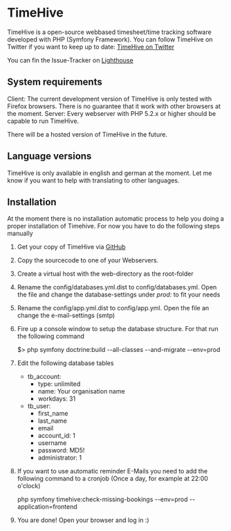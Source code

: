 TimeHive
===========
TimeHive is a open-source webbased timesheet/time tracking software developed with PHP (Symfony Framework).
You can follow TimeHive on Twitter if you want to keep up to date: [TimeHive on Twitter](http://www.twitter.com/timehive)

You can fin the Issue-Tracker on [Lighthouse](http://timehive.lighthouseapp.com/projects/71615-timehive)

System requirements
-------------------
Client: The current development version of TimeHive is only tested with Firefox browsers. There is no guarantee that it work with other browsers at the moment.
Server: Every webserver with PHP 5.2.x or higher should be capable to run TimeHive.

There will be a hosted version of TimeHive in the future.

Language versions
-------------------
TimeHive is only available in english and german at the moment. Let me know if you want to help with translating to other languages.

Installation
------------
At the moment there is no installation automatic process to help you doing a proper installation of Timehive. For now you have to do the following steps manually

1. Get your copy of TimeHive via [GitHub](https://github.com/thaberkern/timehive)
2. Copy the sourcecode to one of your Webservers.
3. Create a virtual host with the web-directory as the root-folder
4. Rename the config/databases.yml.dist to config/databases.yml. Open the file and change the database-settings under *prod:* to fit your needs
5. Rename the config/app.yml.dist to config/app.yml. Open the file an change the e-mail-settings (smtp)
6. Fire up a console window to setup the database structure. For that run the following command

    $> php symfony doctrine:build --all-classes --and-migrate --env=prod

7. Edit the following database tables
    * tb_account:
        * type: unlimited
        * name: Your organisation name
        * workdays: 31
    * tb_user:
        * first_name
        * last_name
        * email
        * account_id: 1
        * username
        * password: MD5!
        * administrator: 1

8. If you want to use automatic reminder E-Mails you need to add the following command to a cronjob (Once a day, for example at 22:00 o'clock)

    php symfony timehive:check-missing-bookings --env=prod --application=frontend

9. You are done! Open your browser and log in :)



